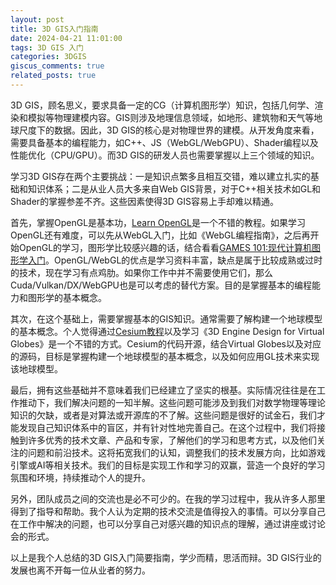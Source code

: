 ```yaml
---
layout: post
title: 3D GIS入门指南
date: 2024-04-21 11:01:00
tags: 3D GIS 入门
categories: 3DGIS
giscus_comments: true
related_posts: true
---
```


3D GIS，顾名思义，要求具备一定的CG（计算机图形学）知识，包括几何学、渲染和模拟等物理建模内容。GIS则涉及地理信息领域，如地形、建筑物和天气等地球尺度下的数据。因此，3D GIS的核心是对物理世界的建模。从开发角度来看，需要具备基本的编程能力，如C++、JS（WebGL/WebGPU）、Shader编程以及性能优化（CPU/GPU）。而3D GIS的研发人员也需要掌握以上三个领域的知识。

学习3D GIS存在两个主要挑战：一是知识点繁多且相互交错，难以建立扎实的基础和知识体系；二是从业人员大多来自Web GIS背景，对于C++相关技术如GL和Shader的掌握参差不齐。这些因素使得3D GIS容易上手却难以精通。

首先，掌握OpenGL是基本功，[Learn OpenGL](https://learnopengl.com/)是一个不错的教程。如果学习OpenGL还有难度，可以先从WebGL入门，比如《WebGL编程指南》，之后再开始OpenGL的学习，图形学比较感兴趣的话，结合看看[GAMES
101:现代计算机图形学入门](https://sites.cs.ucsb.edu/~lingqi/teaching/games101.html)。OpenGL/WebGL的优点是学习资料丰富，缺点是属于比较成熟或过时的技术，现在学习有点鸡肋。如果你工作中并不需要使用它们，那么Cuda/Vulkan/DX/WebGPU也是可以考虑的替代方案。目的是掌握基本的编程能力和图形学的基本概念。

其次，在这个基础上，需要掌握基本的GIS知识。通常需要了解构建一个地球模型的基本概念。个人觉得通过[Cesium教程](https://www.cnblogs.com/fuckgiser/p/5706842.html)以及学习《3D Engine Design for Virtual Globes》是一个不错的方式。Cesium的代码开源，结合Virtual Globes以及对应的源码，目标是掌握构建一个地球模型的基本概念，以及如何应用GL技术来实现该地球模型。

最后，拥有这些基础并不意味着我们已经建立了坚实的根基。实际情况往往是在工作推动下，我们解决问题的一知半解。这些问题可能涉及到我们对数学物理等理论知识的欠缺，或者是对算法或开源库的不了解。这些问题是很好的试金石，我们才能发现自己知识体系中的盲区，并有针对性地完善自己。在这个过程中，我们将接触到许多优秀的技术文章、产品和专家，了解他们的学习和思考方式，以及他们关注的问题和前沿技术。这将拓宽我们的认知，调整我们的技术发展方向，比如游戏引擎或AI等相关技术。我们的目标是实现工作和学习的双赢，营造一个良好的学习氛围和环境，持续推动个人的提升。

另外，团队成员之间的交流也是必不可少的。在我的学习过程中，我从许多人那里得到了指导和帮助。我个人认为定期的技术交流是值得投入的事情。可以分享自己在工作中解决的问题，也可以分享自己对感兴趣的知识点的理解，通过讲座或讨论会的形式。

以上是我个人总结的3D GIS入门简要指南，学少而精，思活而辩。3D GIS行业的发展也离不开每一位从业者的努力。
